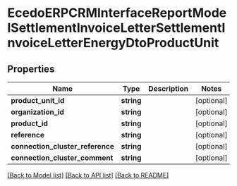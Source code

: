 # EcedoERPCRMInterfaceReportModelSettlementInvoiceLetterSettlementInvoiceLetterEnergyDtoProductUnit

## Properties
Name | Type | Description | Notes
------------ | ------------- | ------------- | -------------
**product_unit_id** | **string** |  | [optional] 
**organization_id** | **string** |  | [optional] 
**product_id** | **string** |  | [optional] 
**reference** | **string** |  | [optional] 
**connection_cluster_reference** | **string** |  | [optional] 
**connection_cluster_comment** | **string** |  | [optional] 

[[Back to Model list]](../README.md#documentation-for-models) [[Back to API list]](../README.md#documentation-for-api-endpoints) [[Back to README]](../README.md)


